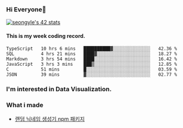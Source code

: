 ### Hi Everyone👋

[![seongyle's 42 stats](https://badge42.vercel.app/api/v2/cl260u6td000609l4p4inxynw/stats?cursusId=21&coalitionId=86)](https://github.com/JaeSeoKim/badge42)

#### This is my week coding record.

<!--START_SECTION:waka-->

```text
TypeScript   10 hrs 6 mins   ██████████▓░░░░░░░░░░░░░░   42.36 %
SQL          4 hrs 21 mins   ████▓░░░░░░░░░░░░░░░░░░░░   18.27 %
Markdown     3 hrs 54 mins   ████░░░░░░░░░░░░░░░░░░░░░   16.42 %
JavaScript   3 hrs 3 mins    ███▒░░░░░░░░░░░░░░░░░░░░░   12.85 %
C            51 mins         █░░░░░░░░░░░░░░░░░░░░░░░░   03.59 %
JSON         39 mins         ▓░░░░░░░░░░░░░░░░░░░░░░░░   02.77 %
```

<!--END_SECTION:waka-->

### I'm interested in Data Visualization.


### What i made

- [랜덤 닉네임 생성기 npm 패키지](https://www.npmjs.com/package/korean-random-names-generator)


<!--
**YeonSeong-Lee/YeonSeong-Lee** is a ✨ _special_ ✨ repository because its `README.md` (this file) appears on your GitHub profile.

Here are some ideas to get you started:

- 🔭 I’m currently working on ...
- 🌱 I’m currently learning ...
- 👯 I’m looking to collaborate on ...
- 🤔 I’m looking for help with ...
- 💬 Ask me about ...
- 📫 How to reach me: ...
- 😄 Pronouns: ...
- ⚡ Fun fact: ...
-->
